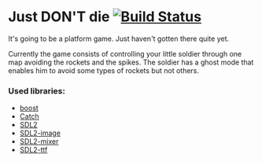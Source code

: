 # Just DON'T die [![Build Status](https://travis-ci.org/LiquidityC/deadgaem.svg?branch=master)](https://travis-ci.org/LiquidityC/deadgaem)

It's going to be a platform game. Just haven't gotten there quite yet.

Currently the game consists of controlling your little soldier through one map
avoiding the rockets and the spikes.
The soldier has a ghost mode that enables him to avoid some types of rockets but not others.

### Used libraries:
- [boost](http://www.boost.org/)
- [Catch](https://github.com/philsquared/Catch)
- [SDL2](https://www.libsdl.org/index.php)
- [SDL2-image](http://www.libsdl.org/projects/SDL_image/)
- [SDL2-mixer](https://www.libsdl.org/projects/SDL_mixer/)
- [SDL2-ttf](http://www.libsdl.org/projects/SDL_ttf/)
